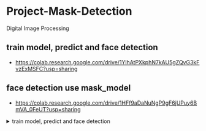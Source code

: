 # Project-Mask-Detection
Digital Image Processing

## train model, predict and face detection
- https://colab.research.google.com/drive/1YlhAtPXkphN7kAU5gZQvG3kFvzExMSFC?usp=sharing

## face detection use mask_model
- https://colab.research.google.com/drive/1HFf9aDaNuNgP9gF6jUPuy6BmVA_0FeUT?usp=sharing



<details>
<summary>train model, predict and face detection</summary>
<br>
# Introduction

Project Mask Detection training model use machine learning

https://medium.com/analytics-vidhya/what-is-a-pipeline-in-machine-learning-how-to-create-one-bda91d0ceaca

dataset - https://www.kaggle.com/omkargurav/face-mask-dataset


```python
# https://medium.com/super-ai-engineer/kora-%E0%B9%80%E0%B8%84%E0%B8%A3%E0%B8%B7%E0%B9%88%E0%B8%AD%E0%B8%87%E0%B8%A1%E0%B8%B7%E0%B8%AD%E0%B8%94%E0%B8%B5-%E0%B9%86-%E0%B8%AA%E0%B8%B3%E0%B8%AB%E0%B8%A3%E0%B8%B1%E0%B8%9A%E0%B8%84%E0%B8%99%E0%B8%A3%E0%B8%B1%E0%B8%81-google-colab-137c193641c0
!pip install -q kora # https://github.com/korakot/kora
```


```python
from kora import kaggle
kaggle.search('omkargurav/face-mask-dataset')
# https://www.kaggle.com/omkargurav/face-mask-dataset
```




<div>
<style scoped>
    .dataframe tbody tr th:only-of-type {
        vertical-align: middle;
    }

    .dataframe tbody tr th {
        vertical-align: top;
    }

    .dataframe thead th {
        text-align: right;
    }
</style>
<table border="1" class="dataframe">
  <thead>
    <tr style="text-align: right;">
      <th></th>
      <th>ref</th>
      <th>title</th>
      <th>size</th>
      <th>lastUpdated</th>
      <th>downloadCount</th>
    </tr>
  </thead>
  <tbody>
    <tr>
      <th>0</th>
      <td>omkargurav/face-mask-dataset</td>
      <td>Face Mask Detection Dataset</td>
      <td>163MB</td>
      <td>2020-07-31 18:34:42</td>
      <td>5049</td>
    </tr>
  </tbody>
</table>
</div>




```python
kaggle.download('omkargurav/face-mask-dataset')
```

    Downloading face-mask-dataset.zip to /content
     96% 156M/163M [00:01<00:00, 123MB/s]
    100% 163M/163M [00:01<00:00, 129MB/s]
    


```python
import tensorflow as tf
import numpy as np 
```

# Face mask detection using computer vision

## Get data - load dataset

- หน้าที่มีหน้ากาก กับหน้าที่ไม่มีหน้ากาก
- ใช้ภาพทดสอบจาก image_dataset_from_ditectory() ของ keras.preprocssing


```python
!pwd
```

    /content
    


```python
width, height = 224, 224
# mobileNetv2 network
batch_size = 32
data_dir = r"/content/data"
```


```python
training = tf.keras.preprocessing.image_dataset_from_directory(
    data_dir,
    validation_split = 0.3,
    subset = 'training',
    seed = 123,
    image_size = (height, width),
    batch_size = batch_size
)
```

    Found 7553 files belonging to 2 classes.
    Using 5288 files for training.
    


```python
validation = tf.keras.preprocessing.image_dataset_from_directory(
    data_dir,
    validation_split = 0.3,
    subset = 'training',
    seed = 123,
    image_size = (height, width),
    batch_size = batch_size
)
```

    Found 7553 files belonging to 2 classes.
    Using 5288 files for training.
    


```python
classes = training.class_names
print(classes)
print(training)
```

    ['with_mask', 'without_mask']
    <BatchDataset shapes: ((None, 224, 224, 3), (None,)), types: (tf.float32, tf.int32)>
    

## เช็คดูภาพใน ชุดข้อมูล


```python
import matplotlib.pyplot as plt
for images, labels in training.take(1):
  plt.imshow(images[3].numpy().astype('uint8'))
  plt.title(classes[labels[3]])
```


    
![png](output_17_0.png)
    



```python
for images, labels in training.take(1):
  plt.imshow(images[3].numpy().astype('uint8'))
  plt.title(classes[labels[3]])
```


    
![png](output_18_0.png)
    


## MobileNetv2 model


```python
from tensorflow.keras.applications import MobileNetV2
```


```python
model = MobileNetV2(weights = 'imagenet')
```

    Downloading data from https://storage.googleapis.com/tensorflow/keras-applications/mobilenet_v2/mobilenet_v2_weights_tf_dim_ordering_tf_kernels_1.0_224.h5
    14540800/14536120 [==============================] - 0s 0us/step
    14548992/14536120 [==============================] - 0s 0us/step
    

## รันโมเดล


```python
model.compile(optimizer='adam',
              loss = tf.keras.losses.SparseCategoricalCrossentropy(from_logits=True),
              metrics = ['accuracy'])
```


```python
model.summary()
```

    Model: "mobilenetv2_1.00_224"
    __________________________________________________________________________________________________
    Layer (type)                    Output Shape         Param #     Connected to                     
    ==================================================================================================
    input_1 (InputLayer)            [(None, 224, 224, 3) 0                                            
    __________________________________________________________________________________________________
    Conv1 (Conv2D)                  (None, 112, 112, 32) 864         input_1[0][0]                    
    __________________________________________________________________________________________________
    bn_Conv1 (BatchNormalization)   (None, 112, 112, 32) 128         Conv1[0][0]                      
    __________________________________________________________________________________________________
    Conv1_relu (ReLU)               (None, 112, 112, 32) 0           bn_Conv1[0][0]                   
    __________________________________________________________________________________________________
    expanded_conv_depthwise (Depthw (None, 112, 112, 32) 288         Conv1_relu[0][0]                 
    __________________________________________________________________________________________________
    expanded_conv_depthwise_BN (Bat (None, 112, 112, 32) 128         expanded_conv_depthwise[0][0]    
    __________________________________________________________________________________________________
    expanded_conv_depthwise_relu (R (None, 112, 112, 32) 0           expanded_conv_depthwise_BN[0][0] 
    __________________________________________________________________________________________________
    expanded_conv_project (Conv2D)  (None, 112, 112, 16) 512         expanded_conv_depthwise_relu[0][0
    __________________________________________________________________________________________________
    expanded_conv_project_BN (Batch (None, 112, 112, 16) 64          expanded_conv_project[0][0]      
    __________________________________________________________________________________________________
    block_1_expand (Conv2D)         (None, 112, 112, 96) 1536        expanded_conv_project_BN[0][0]   
    __________________________________________________________________________________________________
    block_1_expand_BN (BatchNormali (None, 112, 112, 96) 384         block_1_expand[0][0]             
    __________________________________________________________________________________________________
    block_1_expand_relu (ReLU)      (None, 112, 112, 96) 0           block_1_expand_BN[0][0]          
    __________________________________________________________________________________________________
    block_1_pad (ZeroPadding2D)     (None, 113, 113, 96) 0           block_1_expand_relu[0][0]        
    __________________________________________________________________________________________________
    block_1_depthwise (DepthwiseCon (None, 56, 56, 96)   864         block_1_pad[0][0]                
    __________________________________________________________________________________________________
    block_1_depthwise_BN (BatchNorm (None, 56, 56, 96)   384         block_1_depthwise[0][0]          
    __________________________________________________________________________________________________
    block_1_depthwise_relu (ReLU)   (None, 56, 56, 96)   0           block_1_depthwise_BN[0][0]       
    __________________________________________________________________________________________________
    block_1_project (Conv2D)        (None, 56, 56, 24)   2304        block_1_depthwise_relu[0][0]     
    __________________________________________________________________________________________________
    block_1_project_BN (BatchNormal (None, 56, 56, 24)   96          block_1_project[0][0]            
    __________________________________________________________________________________________________
    block_2_expand (Conv2D)         (None, 56, 56, 144)  3456        block_1_project_BN[0][0]         
    __________________________________________________________________________________________________
    block_2_expand_BN (BatchNormali (None, 56, 56, 144)  576         block_2_expand[0][0]             
    __________________________________________________________________________________________________
    block_2_expand_relu (ReLU)      (None, 56, 56, 144)  0           block_2_expand_BN[0][0]          
    __________________________________________________________________________________________________
    block_2_depthwise (DepthwiseCon (None, 56, 56, 144)  1296        block_2_expand_relu[0][0]        
    __________________________________________________________________________________________________
    block_2_depthwise_BN (BatchNorm (None, 56, 56, 144)  576         block_2_depthwise[0][0]          
    __________________________________________________________________________________________________
    block_2_depthwise_relu (ReLU)   (None, 56, 56, 144)  0           block_2_depthwise_BN[0][0]       
    __________________________________________________________________________________________________
    block_2_project (Conv2D)        (None, 56, 56, 24)   3456        block_2_depthwise_relu[0][0]     
    __________________________________________________________________________________________________
    block_2_project_BN (BatchNormal (None, 56, 56, 24)   96          block_2_project[0][0]            
    __________________________________________________________________________________________________
    block_2_add (Add)               (None, 56, 56, 24)   0           block_1_project_BN[0][0]         
                                                                     block_2_project_BN[0][0]         
    __________________________________________________________________________________________________
    block_3_expand (Conv2D)         (None, 56, 56, 144)  3456        block_2_add[0][0]                
    __________________________________________________________________________________________________
    block_3_expand_BN (BatchNormali (None, 56, 56, 144)  576         block_3_expand[0][0]             
    __________________________________________________________________________________________________
    block_3_expand_relu (ReLU)      (None, 56, 56, 144)  0           block_3_expand_BN[0][0]          
    __________________________________________________________________________________________________
    block_3_pad (ZeroPadding2D)     (None, 57, 57, 144)  0           block_3_expand_relu[0][0]        
    __________________________________________________________________________________________________
    block_3_depthwise (DepthwiseCon (None, 28, 28, 144)  1296        block_3_pad[0][0]                
    __________________________________________________________________________________________________
    block_3_depthwise_BN (BatchNorm (None, 28, 28, 144)  576         block_3_depthwise[0][0]          
    __________________________________________________________________________________________________
    block_3_depthwise_relu (ReLU)   (None, 28, 28, 144)  0           block_3_depthwise_BN[0][0]       
    __________________________________________________________________________________________________
    block_3_project (Conv2D)        (None, 28, 28, 32)   4608        block_3_depthwise_relu[0][0]     
    __________________________________________________________________________________________________
    block_3_project_BN (BatchNormal (None, 28, 28, 32)   128         block_3_project[0][0]            
    __________________________________________________________________________________________________
    block_4_expand (Conv2D)         (None, 28, 28, 192)  6144        block_3_project_BN[0][0]         
    __________________________________________________________________________________________________
    block_4_expand_BN (BatchNormali (None, 28, 28, 192)  768         block_4_expand[0][0]             
    __________________________________________________________________________________________________
    block_4_expand_relu (ReLU)      (None, 28, 28, 192)  0           block_4_expand_BN[0][0]          
    __________________________________________________________________________________________________
    block_4_depthwise (DepthwiseCon (None, 28, 28, 192)  1728        block_4_expand_relu[0][0]        
    __________________________________________________________________________________________________
    block_4_depthwise_BN (BatchNorm (None, 28, 28, 192)  768         block_4_depthwise[0][0]          
    __________________________________________________________________________________________________
    block_4_depthwise_relu (ReLU)   (None, 28, 28, 192)  0           block_4_depthwise_BN[0][0]       
    __________________________________________________________________________________________________
    block_4_project (Conv2D)        (None, 28, 28, 32)   6144        block_4_depthwise_relu[0][0]     
    __________________________________________________________________________________________________
    block_4_project_BN (BatchNormal (None, 28, 28, 32)   128         block_4_project[0][0]            
    __________________________________________________________________________________________________
    block_4_add (Add)               (None, 28, 28, 32)   0           block_3_project_BN[0][0]         
                                                                     block_4_project_BN[0][0]         
    __________________________________________________________________________________________________
    block_5_expand (Conv2D)         (None, 28, 28, 192)  6144        block_4_add[0][0]                
    __________________________________________________________________________________________________
    block_5_expand_BN (BatchNormali (None, 28, 28, 192)  768         block_5_expand[0][0]             
    __________________________________________________________________________________________________
    block_5_expand_relu (ReLU)      (None, 28, 28, 192)  0           block_5_expand_BN[0][0]          
    __________________________________________________________________________________________________
    block_5_depthwise (DepthwiseCon (None, 28, 28, 192)  1728        block_5_expand_relu[0][0]        
    __________________________________________________________________________________________________
    block_5_depthwise_BN (BatchNorm (None, 28, 28, 192)  768         block_5_depthwise[0][0]          
    __________________________________________________________________________________________________
    block_5_depthwise_relu (ReLU)   (None, 28, 28, 192)  0           block_5_depthwise_BN[0][0]       
    __________________________________________________________________________________________________
    block_5_project (Conv2D)        (None, 28, 28, 32)   6144        block_5_depthwise_relu[0][0]     
    __________________________________________________________________________________________________
    block_5_project_BN (BatchNormal (None, 28, 28, 32)   128         block_5_project[0][0]            
    __________________________________________________________________________________________________
    block_5_add (Add)               (None, 28, 28, 32)   0           block_4_add[0][0]                
                                                                     block_5_project_BN[0][0]         
    __________________________________________________________________________________________________
    block_6_expand (Conv2D)         (None, 28, 28, 192)  6144        block_5_add[0][0]                
    __________________________________________________________________________________________________
    block_6_expand_BN (BatchNormali (None, 28, 28, 192)  768         block_6_expand[0][0]             
    __________________________________________________________________________________________________
    block_6_expand_relu (ReLU)      (None, 28, 28, 192)  0           block_6_expand_BN[0][0]          
    __________________________________________________________________________________________________
    block_6_pad (ZeroPadding2D)     (None, 29, 29, 192)  0           block_6_expand_relu[0][0]        
    __________________________________________________________________________________________________
    block_6_depthwise (DepthwiseCon (None, 14, 14, 192)  1728        block_6_pad[0][0]                
    __________________________________________________________________________________________________
    block_6_depthwise_BN (BatchNorm (None, 14, 14, 192)  768         block_6_depthwise[0][0]          
    __________________________________________________________________________________________________
    block_6_depthwise_relu (ReLU)   (None, 14, 14, 192)  0           block_6_depthwise_BN[0][0]       
    __________________________________________________________________________________________________
    block_6_project (Conv2D)        (None, 14, 14, 64)   12288       block_6_depthwise_relu[0][0]     
    __________________________________________________________________________________________________
    block_6_project_BN (BatchNormal (None, 14, 14, 64)   256         block_6_project[0][0]            
    __________________________________________________________________________________________________
    block_7_expand (Conv2D)         (None, 14, 14, 384)  24576       block_6_project_BN[0][0]         
    __________________________________________________________________________________________________
    block_7_expand_BN (BatchNormali (None, 14, 14, 384)  1536        block_7_expand[0][0]             
    __________________________________________________________________________________________________
    block_7_expand_relu (ReLU)      (None, 14, 14, 384)  0           block_7_expand_BN[0][0]          
    __________________________________________________________________________________________________
    block_7_depthwise (DepthwiseCon (None, 14, 14, 384)  3456        block_7_expand_relu[0][0]        
    __________________________________________________________________________________________________
    block_7_depthwise_BN (BatchNorm (None, 14, 14, 384)  1536        block_7_depthwise[0][0]          
    __________________________________________________________________________________________________
    block_7_depthwise_relu (ReLU)   (None, 14, 14, 384)  0           block_7_depthwise_BN[0][0]       
    __________________________________________________________________________________________________
    block_7_project (Conv2D)        (None, 14, 14, 64)   24576       block_7_depthwise_relu[0][0]     
    __________________________________________________________________________________________________
    block_7_project_BN (BatchNormal (None, 14, 14, 64)   256         block_7_project[0][0]            
    __________________________________________________________________________________________________
    block_7_add (Add)               (None, 14, 14, 64)   0           block_6_project_BN[0][0]         
                                                                     block_7_project_BN[0][0]         
    __________________________________________________________________________________________________
    block_8_expand (Conv2D)         (None, 14, 14, 384)  24576       block_7_add[0][0]                
    __________________________________________________________________________________________________
    block_8_expand_BN (BatchNormali (None, 14, 14, 384)  1536        block_8_expand[0][0]             
    __________________________________________________________________________________________________
    block_8_expand_relu (ReLU)      (None, 14, 14, 384)  0           block_8_expand_BN[0][0]          
    __________________________________________________________________________________________________
    block_8_depthwise (DepthwiseCon (None, 14, 14, 384)  3456        block_8_expand_relu[0][0]        
    __________________________________________________________________________________________________
    block_8_depthwise_BN (BatchNorm (None, 14, 14, 384)  1536        block_8_depthwise[0][0]          
    __________________________________________________________________________________________________
    block_8_depthwise_relu (ReLU)   (None, 14, 14, 384)  0           block_8_depthwise_BN[0][0]       
    __________________________________________________________________________________________________
    block_8_project (Conv2D)        (None, 14, 14, 64)   24576       block_8_depthwise_relu[0][0]     
    __________________________________________________________________________________________________
    block_8_project_BN (BatchNormal (None, 14, 14, 64)   256         block_8_project[0][0]            
    __________________________________________________________________________________________________
    block_8_add (Add)               (None, 14, 14, 64)   0           block_7_add[0][0]                
                                                                     block_8_project_BN[0][0]         
    __________________________________________________________________________________________________
    block_9_expand (Conv2D)         (None, 14, 14, 384)  24576       block_8_add[0][0]                
    __________________________________________________________________________________________________
    block_9_expand_BN (BatchNormali (None, 14, 14, 384)  1536        block_9_expand[0][0]             
    __________________________________________________________________________________________________
    block_9_expand_relu (ReLU)      (None, 14, 14, 384)  0           block_9_expand_BN[0][0]          
    __________________________________________________________________________________________________
    block_9_depthwise (DepthwiseCon (None, 14, 14, 384)  3456        block_9_expand_relu[0][0]        
    __________________________________________________________________________________________________
    block_9_depthwise_BN (BatchNorm (None, 14, 14, 384)  1536        block_9_depthwise[0][0]          
    __________________________________________________________________________________________________
    block_9_depthwise_relu (ReLU)   (None, 14, 14, 384)  0           block_9_depthwise_BN[0][0]       
    __________________________________________________________________________________________________
    block_9_project (Conv2D)        (None, 14, 14, 64)   24576       block_9_depthwise_relu[0][0]     
    __________________________________________________________________________________________________
    block_9_project_BN (BatchNormal (None, 14, 14, 64)   256         block_9_project[0][0]            
    __________________________________________________________________________________________________
    block_9_add (Add)               (None, 14, 14, 64)   0           block_8_add[0][0]                
                                                                     block_9_project_BN[0][0]         
    __________________________________________________________________________________________________
    block_10_expand (Conv2D)        (None, 14, 14, 384)  24576       block_9_add[0][0]                
    __________________________________________________________________________________________________
    block_10_expand_BN (BatchNormal (None, 14, 14, 384)  1536        block_10_expand[0][0]            
    __________________________________________________________________________________________________
    block_10_expand_relu (ReLU)     (None, 14, 14, 384)  0           block_10_expand_BN[0][0]         
    __________________________________________________________________________________________________
    block_10_depthwise (DepthwiseCo (None, 14, 14, 384)  3456        block_10_expand_relu[0][0]       
    __________________________________________________________________________________________________
    block_10_depthwise_BN (BatchNor (None, 14, 14, 384)  1536        block_10_depthwise[0][0]         
    __________________________________________________________________________________________________
    block_10_depthwise_relu (ReLU)  (None, 14, 14, 384)  0           block_10_depthwise_BN[0][0]      
    __________________________________________________________________________________________________
    block_10_project (Conv2D)       (None, 14, 14, 96)   36864       block_10_depthwise_relu[0][0]    
    __________________________________________________________________________________________________
    block_10_project_BN (BatchNorma (None, 14, 14, 96)   384         block_10_project[0][0]           
    __________________________________________________________________________________________________
    block_11_expand (Conv2D)        (None, 14, 14, 576)  55296       block_10_project_BN[0][0]        
    __________________________________________________________________________________________________
    block_11_expand_BN (BatchNormal (None, 14, 14, 576)  2304        block_11_expand[0][0]            
    __________________________________________________________________________________________________
    block_11_expand_relu (ReLU)     (None, 14, 14, 576)  0           block_11_expand_BN[0][0]         
    __________________________________________________________________________________________________
    block_11_depthwise (DepthwiseCo (None, 14, 14, 576)  5184        block_11_expand_relu[0][0]       
    __________________________________________________________________________________________________
    block_11_depthwise_BN (BatchNor (None, 14, 14, 576)  2304        block_11_depthwise[0][0]         
    __________________________________________________________________________________________________
    block_11_depthwise_relu (ReLU)  (None, 14, 14, 576)  0           block_11_depthwise_BN[0][0]      
    __________________________________________________________________________________________________
    block_11_project (Conv2D)       (None, 14, 14, 96)   55296       block_11_depthwise_relu[0][0]    
    __________________________________________________________________________________________________
    block_11_project_BN (BatchNorma (None, 14, 14, 96)   384         block_11_project[0][0]           
    __________________________________________________________________________________________________
    block_11_add (Add)              (None, 14, 14, 96)   0           block_10_project_BN[0][0]        
                                                                     block_11_project_BN[0][0]        
    __________________________________________________________________________________________________
    block_12_expand (Conv2D)        (None, 14, 14, 576)  55296       block_11_add[0][0]               
    __________________________________________________________________________________________________
    block_12_expand_BN (BatchNormal (None, 14, 14, 576)  2304        block_12_expand[0][0]            
    __________________________________________________________________________________________________
    block_12_expand_relu (ReLU)     (None, 14, 14, 576)  0           block_12_expand_BN[0][0]         
    __________________________________________________________________________________________________
    block_12_depthwise (DepthwiseCo (None, 14, 14, 576)  5184        block_12_expand_relu[0][0]       
    __________________________________________________________________________________________________
    block_12_depthwise_BN (BatchNor (None, 14, 14, 576)  2304        block_12_depthwise[0][0]         
    __________________________________________________________________________________________________
    block_12_depthwise_relu (ReLU)  (None, 14, 14, 576)  0           block_12_depthwise_BN[0][0]      
    __________________________________________________________________________________________________
    block_12_project (Conv2D)       (None, 14, 14, 96)   55296       block_12_depthwise_relu[0][0]    
    __________________________________________________________________________________________________
    block_12_project_BN (BatchNorma (None, 14, 14, 96)   384         block_12_project[0][0]           
    __________________________________________________________________________________________________
    block_12_add (Add)              (None, 14, 14, 96)   0           block_11_add[0][0]               
                                                                     block_12_project_BN[0][0]        
    __________________________________________________________________________________________________
    block_13_expand (Conv2D)        (None, 14, 14, 576)  55296       block_12_add[0][0]               
    __________________________________________________________________________________________________
    block_13_expand_BN (BatchNormal (None, 14, 14, 576)  2304        block_13_expand[0][0]            
    __________________________________________________________________________________________________
    block_13_expand_relu (ReLU)     (None, 14, 14, 576)  0           block_13_expand_BN[0][0]         
    __________________________________________________________________________________________________
    block_13_pad (ZeroPadding2D)    (None, 15, 15, 576)  0           block_13_expand_relu[0][0]       
    __________________________________________________________________________________________________
    block_13_depthwise (DepthwiseCo (None, 7, 7, 576)    5184        block_13_pad[0][0]               
    __________________________________________________________________________________________________
    block_13_depthwise_BN (BatchNor (None, 7, 7, 576)    2304        block_13_depthwise[0][0]         
    __________________________________________________________________________________________________
    block_13_depthwise_relu (ReLU)  (None, 7, 7, 576)    0           block_13_depthwise_BN[0][0]      
    __________________________________________________________________________________________________
    block_13_project (Conv2D)       (None, 7, 7, 160)    92160       block_13_depthwise_relu[0][0]    
    __________________________________________________________________________________________________
    block_13_project_BN (BatchNorma (None, 7, 7, 160)    640         block_13_project[0][0]           
    __________________________________________________________________________________________________
    block_14_expand (Conv2D)        (None, 7, 7, 960)    153600      block_13_project_BN[0][0]        
    __________________________________________________________________________________________________
    block_14_expand_BN (BatchNormal (None, 7, 7, 960)    3840        block_14_expand[0][0]            
    __________________________________________________________________________________________________
    block_14_expand_relu (ReLU)     (None, 7, 7, 960)    0           block_14_expand_BN[0][0]         
    __________________________________________________________________________________________________
    block_14_depthwise (DepthwiseCo (None, 7, 7, 960)    8640        block_14_expand_relu[0][0]       
    __________________________________________________________________________________________________
    block_14_depthwise_BN (BatchNor (None, 7, 7, 960)    3840        block_14_depthwise[0][0]         
    __________________________________________________________________________________________________
    block_14_depthwise_relu (ReLU)  (None, 7, 7, 960)    0           block_14_depthwise_BN[0][0]      
    __________________________________________________________________________________________________
    block_14_project (Conv2D)       (None, 7, 7, 160)    153600      block_14_depthwise_relu[0][0]    
    __________________________________________________________________________________________________
    block_14_project_BN (BatchNorma (None, 7, 7, 160)    640         block_14_project[0][0]           
    __________________________________________________________________________________________________
    block_14_add (Add)              (None, 7, 7, 160)    0           block_13_project_BN[0][0]        
                                                                     block_14_project_BN[0][0]        
    __________________________________________________________________________________________________
    block_15_expand (Conv2D)        (None, 7, 7, 960)    153600      block_14_add[0][0]               
    __________________________________________________________________________________________________
    block_15_expand_BN (BatchNormal (None, 7, 7, 960)    3840        block_15_expand[0][0]            
    __________________________________________________________________________________________________
    block_15_expand_relu (ReLU)     (None, 7, 7, 960)    0           block_15_expand_BN[0][0]         
    __________________________________________________________________________________________________
    block_15_depthwise (DepthwiseCo (None, 7, 7, 960)    8640        block_15_expand_relu[0][0]       
    __________________________________________________________________________________________________
    block_15_depthwise_BN (BatchNor (None, 7, 7, 960)    3840        block_15_depthwise[0][0]         
    __________________________________________________________________________________________________
    block_15_depthwise_relu (ReLU)  (None, 7, 7, 960)    0           block_15_depthwise_BN[0][0]      
    __________________________________________________________________________________________________
    block_15_project (Conv2D)       (None, 7, 7, 160)    153600      block_15_depthwise_relu[0][0]    
    __________________________________________________________________________________________________
    block_15_project_BN (BatchNorma (None, 7, 7, 160)    640         block_15_project[0][0]           
    __________________________________________________________________________________________________
    block_15_add (Add)              (None, 7, 7, 160)    0           block_14_add[0][0]               
                                                                     block_15_project_BN[0][0]        
    __________________________________________________________________________________________________
    block_16_expand (Conv2D)        (None, 7, 7, 960)    153600      block_15_add[0][0]               
    __________________________________________________________________________________________________
    block_16_expand_BN (BatchNormal (None, 7, 7, 960)    3840        block_16_expand[0][0]            
    __________________________________________________________________________________________________
    block_16_expand_relu (ReLU)     (None, 7, 7, 960)    0           block_16_expand_BN[0][0]         
    __________________________________________________________________________________________________
    block_16_depthwise (DepthwiseCo (None, 7, 7, 960)    8640        block_16_expand_relu[0][0]       
    __________________________________________________________________________________________________
    block_16_depthwise_BN (BatchNor (None, 7, 7, 960)    3840        block_16_depthwise[0][0]         
    __________________________________________________________________________________________________
    block_16_depthwise_relu (ReLU)  (None, 7, 7, 960)    0           block_16_depthwise_BN[0][0]      
    __________________________________________________________________________________________________
    block_16_project (Conv2D)       (None, 7, 7, 320)    307200      block_16_depthwise_relu[0][0]    
    __________________________________________________________________________________________________
    block_16_project_BN (BatchNorma (None, 7, 7, 320)    1280        block_16_project[0][0]           
    __________________________________________________________________________________________________
    Conv_1 (Conv2D)                 (None, 7, 7, 1280)   409600      block_16_project_BN[0][0]        
    __________________________________________________________________________________________________
    Conv_1_bn (BatchNormalization)  (None, 7, 7, 1280)   5120        Conv_1[0][0]                     
    __________________________________________________________________________________________________
    out_relu (ReLU)                 (None, 7, 7, 1280)   0           Conv_1_bn[0][0]                  
    __________________________________________________________________________________________________
    global_average_pooling2d (Globa (None, 1280)         0           out_relu[0][0]                   
    __________________________________________________________________________________________________
    predictions (Dense)             (None, 1000)         1281000     global_average_pooling2d[0][0]   
    ==================================================================================================
    Total params: 3,538,984
    Trainable params: 3,504,872
    Non-trainable params: 34,112
    __________________________________________________________________________________________________
    


```python

```

# Training the model

https://keras.rstudio.com/reference/fit.html#arguments

validation_data	
Data on which to evaluate the loss and any model metrics at the end of each epoch. The model will not be trained on this data. This could be a list (x_val, y_val) or a list (x_val, y_val, val_sample_weights). validation_data will override validation_split.


- หมายถึง ข้อมูลการตรวจสอบ ประเมินค่า loss และ model metrics เมื่อจบ epoch


epochs
Number of epochs to train the model. Note that in conjunction with initial_epoch, epochs is to be understood as "final epoch". The model is not trained for a number of iterations given by epochs, but merely until the epoch of index epochs is reached.

- epochs	คือ จำนวนครั้งในการฝึกโมเดล


```python
# train 3 ครั้ง
# face_mask_detection = model.fit(training, validation_data= validation, epochs=3)
```


```python
# train 1 ครั้ง
face_mask_detection = model.fit(training, validation_data= validation, epochs=1)
```


```python
face_mask_detection = model.fit(training, validation_data= validation, epochs=3)
```

    Epoch 1/3
    

    /usr/local/lib/python3.7/dist-packages/keras/backend.py:4907: UserWarning: "`sparse_categorical_crossentropy` received `from_logits=True`, but the `output` argument was produced by a sigmoid or softmax activation and thus does not represent logits. Was this intended?"
      '"`sparse_categorical_crossentropy` received `from_logits=True`, but '
    

    166/166 [==============================] - 1161s 7s/step - loss: 0.1547 - accuracy: 0.9703 - val_loss: 4.2973 - val_accuracy: 0.8050
    Epoch 2/3
    166/166 [==============================] - 1147s 7s/step - loss: 0.0549 - accuracy: 0.9837 - val_loss: 0.6734 - val_accuracy: 0.9276
    Epoch 3/3
    166/166 [==============================] - 1150s 7s/step - loss: 0.0243 - accuracy: 0.9930 - val_loss: 1.1814 - val_accuracy: 0.8561
    

- ETA คือเวลาที่คาดว่า กำลังจะเสร็จ
- loss คือ ค่าความสูญเสีย (ผิดพลาด) 
- accuracy คือค่าความถูกต้อง

# Predicting


```python
from google.colab import files

uploaded = files.upload()

# for fn in uploaded.keys():
#   print('User uploaded file "{name}" with length {length} bytes'.format(
#       name=fn, length=len(uploaded[fn])))
```



<input type="file" id="files-bae91907-4253-4a53-8e38-8fd855ffdcec" name="files[]" multiple disabled
   style="border:none" />
<output id="result-bae91907-4253-4a53-8e38-8fd855ffdcec">
 Upload widget is only available when the cell has been executed in the
 current browser session. Please rerun this cell to enable.
 </output>
 <script src="/nbextensions/google.colab/files.js"></script> 


    Saving testimg.jpg to testimg.jpg
    


```python

# โหลดภาพมา
# image = tf.keras.preprocessing.image.load_img(image_path)
img = tf.keras.preprocessing.image.load_img('testimg.jpg', target_size=(height, width))

# แปลงเป็น array
image_array = tf.keras.preprocessing.image.img_to_array(img)
# ขยายมิติภาพเพื่อให้ fit กับ model
image_array = tf.expand_dims(image_array, 0)

# เช็ค shape ภาพ
image_array.shape
```




    TensorShape([1, 224, 224, 3])




```python
import random 
predictions = model.predict(image_array)
score = tf.nn.softmax(predictions[0])

for i in range(15):
  ran = random.randint(1, len(score))
  res= score[ran]*100000
  print(res)
print(type(res))

```

    tf.Tensor(99.828476, shape=(), dtype=float32)
    tf.Tensor(99.828476, shape=(), dtype=float32)
    tf.Tensor(99.828476, shape=(), dtype=float32)
    tf.Tensor(99.828476, shape=(), dtype=float32)
    tf.Tensor(99.828476, shape=(), dtype=float32)
    tf.Tensor(99.828476, shape=(), dtype=float32)
    tf.Tensor(99.828476, shape=(), dtype=float32)
    tf.Tensor(99.828476, shape=(), dtype=float32)
    tf.Tensor(99.828476, shape=(), dtype=float32)
    tf.Tensor(99.828476, shape=(), dtype=float32)
    tf.Tensor(99.828476, shape=(), dtype=float32)
    tf.Tensor(99.828476, shape=(), dtype=float32)
    tf.Tensor(99.828476, shape=(), dtype=float32)
    tf.Tensor(99.828476, shape=(), dtype=float32)
    tf.Tensor(99.828476, shape=(), dtype=float32)
    <class 'tensorflow.python.framework.ops.EagerTensor'>
    

*Save the model*


```python
model.save('mask_detection_model', save_format='h5')
```

    /usr/local/lib/python3.7/dist-packages/keras/utils/generic_utils.py:497: CustomMaskWarning: Custom mask layers require a config and must override get_config. When loading, the custom mask layer must be passed to the custom_objects argument.
      category=CustomMaskWarning)
    

# Face Detection

reference videocapture
  - AI บ้าน บ้าน (รศ.ดร.ปริญญา สงวนสัตย์)

- https://www.youtube.com/watch?v=1VziTgVt4GQ&t=11s

- https://colab.research.google.com/drive/1v4zM9Gcxt6r5pHGN8HS6CYsLTt1VoZsG



```python
from IPython.display import display, Javascript
from google.colab.output import eval_js
from base64 import b64decode, b64encode
import numpy as np
from PIL import Image
import io
```


```python
# haarcascade
!wget https://raw.githubusercontent.com/opencv/opencv/master/data/haarcascades/haarcascade_frontalface_default.xml
# load model
!wget https://raw.githubusercontent.com/lacakp/Project-Mask-Detection/main/mask_detection_model.h5
```

    --2021-09-24 12:26:35--  https://raw.githubusercontent.com/opencv/opencv/master/data/haarcascades/haarcascade_frontalface_default.xml
    Resolving raw.githubusercontent.com (raw.githubusercontent.com)... 185.199.108.133, 185.199.109.133, 185.199.110.133, ...
    Connecting to raw.githubusercontent.com (raw.githubusercontent.com)|185.199.108.133|:443... connected.
    HTTP request sent, awaiting response... 200 OK
    Length: 930127 (908K) [text/plain]
    Saving to: ‘haarcascade_frontalface_default.xml.1’
    
    haarcascade_frontal 100%[===================>] 908.33K  --.-KB/s    in 0.05s   
    
    2021-09-24 12:26:35 (19.1 MB/s) - ‘haarcascade_frontalface_default.xml.1’ saved [930127/930127]
    
    --2021-09-24 12:26:35--  https://raw.githubusercontent.com/lacakp/Project-Mask-Detection/main/mask_detection_model.h5
    Resolving raw.githubusercontent.com (raw.githubusercontent.com)... 185.199.108.133, 185.199.110.133, 185.199.109.133, ...
    Connecting to raw.githubusercontent.com (raw.githubusercontent.com)|185.199.108.133|:443... connected.
    HTTP request sent, awaiting response... 200 OK
    Length: 43065952 (41M) [application/octet-stream]
    Saving to: ‘mask_detection_model.h5.1’
    
    mask_detection_mode 100%[===================>]  41.07M   137MB/s    in 0.3s    
    
    2021-09-24 12:26:35 (137 MB/s) - ‘mask_detection_model.h5.1’ saved [43065952/43065952]
    
    


```python
## โค้ด สำหรับวิดีโอแคปเจอร์

def VideoCapture():
  js = Javascript('''
    async function create(){
      div = document.createElement('div');
      document.body.appendChild(div);

      video = document.createElement('video');
      video.setAttribute('playsinline', '');

      div.appendChild(video);

      stream = await navigator.mediaDevices.getUserMedia({video: {facingMode: "environment"}});
      video.srcObject = stream;

      await video.play();

      canvas =  document.createElement('canvas');
      canvas.width = video.videoWidth;
      canvas.height = video.videoHeight;
      canvas.getContext('2d').drawImage(video, 0, 0);

      div_out = document.createElement('div');
      document.body.appendChild(div_out);
      img = document.createElement('img');
      div_out.appendChild(img);
    }

    async function capture(){
        return await new Promise(function(resolve, reject){
            pendingResolve = resolve;
            canvas.getContext('2d').drawImage(video, 0, 0);
            result = canvas.toDataURL('image/jpeg', 0.8);
            pendingResolve(result);
        })
    }

    function showimg(imgb64){
        img.src = "data:image/jpg;base64," + imgb64;
    }

  ''')
  display(js)

def byte2image(byte):
  jpeg = b64decode(byte.split(',')[1])
  im = Image.open(io.BytesIO(jpeg))
  return np.array(im)

def image2byte(image):
  image = Image.fromarray(image)
  buffer = io.BytesIO()
  image.save(buffer, 'jpeg')
  buffer.seek(0)
  x = b64encode(buffer.read()).decode('utf-8')
  return x

```


```python
import cv2
import numpy as np
from keras.models import load_model
import tensorflow as tf

model = load_model("./mask_detection_model.h5")
face_detector = cv2.CascadeClassifier('haarcascade_frontalface_default.xml')
# classifier = cv2.CascadeClassifier('haarcascade_frontalface_default.xml')
```


```python
from google.colab.patches import cv2_imshow
import time
# model shape  shape=(None, 224, 224, 3)

labels_dict={0:'without mask',1:'mask'}
color_dict={0:(0,0,255),1:(0,255,0)}

VideoCapture()
eval_js('create()')

while True:
    byte = eval_js('capture()')
    frame = byte2image(byte)
    frame=cv2.flip(frame,1,1) # สลับเพื่อให้ไม่เหมือนกระจก
    # gray = cv2.cvtColor(frame, cv2.COLOR_RGB2GRAY)
    new_img = cv2.resize(frame, (frame.shape[1] // 1, frame.shape[0] // 1)) # resize
    # สำหรับตรวจจับใบหน้า
    faces = face_detector.detectMultiScale(new_img)
    for x, y, w, h in faces:
      face_img = new_img[y:x+h, x:x+w] # ดึงพิกัดใบหน้า
      resized = cv2.resize(face_img, (224, 224)) # ให้ภาพใบหน้า fit กับโมเดล (224,224)
      img_array = tf.keras.preprocessing.image.img_to_array(resized) # แปลงใบหน้าเป็น array
      img_array = tf.expand_dims(img_array, 0) #ขยายมิติภาพฟิตกับโมดล
      predictions = model.predict(img_array) # ทำนายบน ROI (Region of Interest)
      score = tf.nn.softmax(predictions[0]) # ผลลัพธ์
      label = np.argmax(score)

      if label == 0:
        cv2.rectangle(new_img, (x, y), (x+w, y+h), (0, 255, 0), 2)
        cv2.putText(new_img, "mask", (x, y), cv2.FONT_HERSHEY_SIMPLEX, 0.8, (0, 255, 0), 2)
      elif label == 1:
        cv2.rectangle(new_img, (x, y), (x+w, y+h), (0, 255, 0), 2)
        cv2.putText(new_img, "No mask", (x, y), cv2.FONT_HERSHEY_SIMPLEX, 0.8, (0, 255, 0), 2)
      else:
        None
      # pass
      # แสดงผลหลังจากทำนาย
      new_img = cv2.cvtColor(new_img, cv2.COLOR_BGR2RGB)
      cv2_imshow(new_img)
      # eval_js('showimg("{}")'.format(image2byte(new_img)))
      print(np.argmax(score), 100 * np.max(score))
      time.sleep(1)

    eval_js('showimg("{}")'.format(image2byte(frame)))

```


```python
|
```


</details> 
